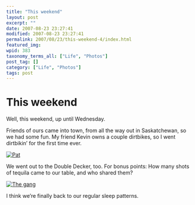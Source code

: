 ```yaml
---
title: "This weekend"
layout: post
excerpt: ""
date: 2007-08-23 23:27:41
modified: 2007-08-23 23:27:41
permalink: 2007/08/23/this-weekend-4/index.html
featured_img: 
wpid: 383
taxonomy_terms_all: ["Life", "Photos"]
post_tag: []
category: ["Life", "Photos"]
tags: post
---
```


# This weekend

Well, this weekend, up until Wednesday.

Friends of ours came into town, from all the way out in Saskatchewan, so we had some fun. My friend Kevin owns a couple dirtbikes, so I went dirtbikin’ for the first time ever.

[![Pat](http://farm2.static.flickr.com/1433/1208125394_b784b80083.jpg)](http://www.flickr.com/photos/pj/1208125394/ "Photo Sharing")

We went out to the Double Decker, too. For bonus points: How many shots of tequila came to our table, and who shared them?

[![The gang](http://farm2.static.flickr.com/1294/1208127160_150f5f0849.jpg)](http://www.flickr.com/photos/pj/1208127160/ "Photo Sharing")

I think we’re finally back to our regular sleep patterns.